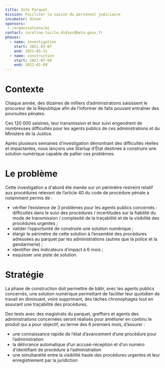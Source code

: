 ```yaml
---
title: Info Parquet
mission: Faciliter la saisie du personnel judiciaire
incubator: dinum
sponsors:
 - /organisations/mj
contact: caroline-lucile.didier@beta.gouv.fr
phases:
  - name: investigation
    start: 2021-03-07
    end: 2021-05-31
  - name: construction
    start: 2021-07-09
    end: 2022-01-09
---
```

# **Contexte**

Chaque année, des dizaines de milliers d’administrations saisissent le procureur de la République afin de l’informer de faits pouvant entraîner des poursuites pénales.

Ces 120 000 saisines, leur transmission et leur suivi engendrent de nombreuses difficultés pour les agents publics de ces administrations et du Ministère de la Justice.

Après plusieurs semaines d’investigation démontrant des difficultés réelles et impactantes, nous lançons une Startup d’État destinée à construire une solution numérique capable de pallier ces problèmes.

# **Le problème**

Cette investigation a d'abord été menée sur un périmètre restreint relatif aux procédures relevant de l’article 40 du code de procédure pénale a notamment permis de :

* vérifier l’existence de 3 problèmes pour les agents publics concernés : difficultés dans le suivi des procédures / incertitudes sur la fiabilité du mode de transmission / complexité de la traçabilité et de la visibilité des procédures urgentes ;
* valider l’opportunité de construire une solution numérique ;
* élargir le périmètre de cette solution à l’ensemble des procédures adressées au parquet par les administrations (autres que la police et la gendarmerie) ;
* identifier des indicateurs d’impact à 6 mois ;
* esquisser une piste de solution.

# **Stratégie**

La phase de construction doit permettre de bâtir, avec les agents publics concernés, une solution numérique permettant de faciliter leur quotidien de travail en diminuant, voire supprimant, des tâches chronophages tout en assurant une traçabilité des procédures.

Des tests avec des magistrats du parquet, greffiers et agents des administrations concernées seront réalisés pour améliorer en continu le produit qui a pour objectif, au terme des 6 premiers mois, d’assurer :

* une connaissance rapide de l’état d’avancement d’une procédure pour l’administration
* la délivrance automatique d’un accusé-réception et d’un numéro d’identifiant de procédure à l’administration
* une simultanéité entre la visibilité haute des procédures urgentes et leur enregistrement par la juridiction